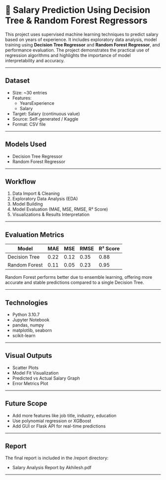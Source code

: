 # 💼 Salary Prediction Using Decision Tree & Random Forest Regressors

This project uses supervised machine learning techniques to predict salary based on years of experience. It includes exploratory data analysis, model training using **Decision Tree Regressor** and **Random Forest Regressor**, and performance evaluation. The project demonstrates the practical use of regression algorithms and highlights the importance of model interpretability and accuracy.

---

## Dataset

- Size: ~30 entries
- Features:
  - YearsExperience
  - Salary
- Target: Salary (continuous value)
- Source: Self-generated / Kaggle
- Format: CSV file

---

## Models Used

- Decision Tree Regressor
- Random Forest Regressor

---

## Workflow

1. Data Import & Cleaning
2. Exploratory Data Analysis (EDA)
3. Model Building
4. Model Evaluation (MAE, MSE, RMSE, R² Score)
5. Visualizations & Results Interpretation

---

## Evaluation Metrics

| Model              | MAE   | MSE   | RMSE  | R² Score |
|-------------------|-------|-------|-------|----------|
| Decision Tree      | 0.22  | 0.12  | 0.35  | 0.88     |
| Random Forest      | 0.11  | 0.05  | 0.23  | 0.95     |

Random Forest performs better due to ensemble learning, offering more accurate and stable predictions compared to a single Decision Tree.

---

## Technologies

- Python 3.10.7
- Jupyter Notebook
- pandas, numpy
- matplotlib, seaborn
- scikit-learn

---

## Visual Outputs

- Scatter Plots
- Model Fit Visualization
- Predicted vs Actual Salary Graph
- Error Metrics Plot

---

## Future Scope

- Add more features like job title, industry, education
- Use polynomial regression or XGBoost
- Add GUI or Flask API for real-time predictions

---

## Report

The final report is included in the /report directory:
- Salary Analysis Report by Akhilesh.pdf

---
